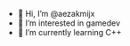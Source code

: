 - 👋 Hi, I’m @aezakmijx
- 👀 I’m interested in gamedev
- 🌱 I’m currently learning C++
<!---
aezakmijx/aezakmijx is a ✨ special ✨ repository because its `README.md` (this file) appears on your GitHub profile.
You can click the Preview link to take a look at your changes.
--->
